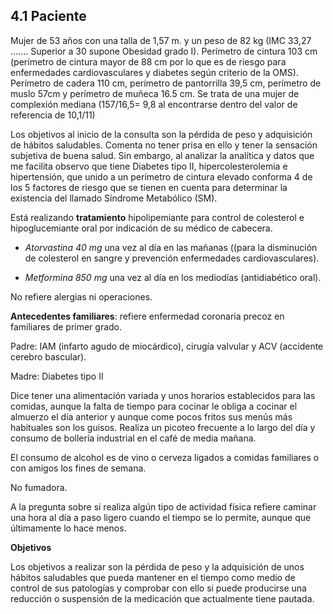 
## 4.1 Paciente

Mujer de 53 años con una talla de 1,57 m. y un peso de 82 kg (IMC 33,27 ….... Superior a 30 supone Obesidad grado I). Perímetro de cintura 103 cm (perímetro de cintura mayor de 88 cm por lo que es de riesgo para enfermedades cardiovasculares y diabetes según criterio de la OMS). Perímetro de cadera 110 cm, perímetro de pantorrilla 39,5 cm, perímetro de muslo 57cm y perímetro de muñeca 16.5 cm. Se trata de una mujer de complexión mediana (157/16,5= 9,8 al encontrarse dentro del valor de referencia de 10,1/11) 

Los objetivos al inicio de la consulta son la pérdida de peso y adquisición de hábitos saludables. Comenta no tener prisa en ello y tener la sensación subjetiva de buena salud. Sin embargo, al analizar la analítica y datos que me facilita observo que tiene Diabetes tipo II, hipercolesterolemia e hipertensión, que unido a un perímetro de cintura elevado conforma 4 de los 5 factores de riesgo que se tienen en cuenta para determinar la existencia del llamado Síndrome Metabólico (SM). 

Está realizando **tratamiento** hipolipemiante para control de colesterol e hipoglucemiante oral por indicación de su médico de cabecera. 

- *Atorvastina 40 mg* una vez al día en las mañanas ((para la disminución de colesterol en sangre y prevención enfermedades cardiovasculares). 

- *Metformina 850 mg* una vez al día en los mediodías (antidiabético oral). 

No refiere alergias ni operaciones. 

**Antecedentes familiares**: refiere enfermedad coronaria precoz en familiares de primer grado. 

Padre: IAM (infarto agudo de miocárdico), cirugía valvular y ACV (accidente cerebro bascular). 

Madre: Diabetes tipo II  

Dice tener una alimentación variada y unos horarios establecidos para las comidas, aunque la falta de tiempo para cocinar le obliga a cocinar el almuerzo el día anterior y aunque come pocos fritos sus menús más habituales son los guisos. Realiza un picoteo frecuente a lo largo del día y consumo de bollería industrial en el café de media mañana. 

 El consumo de alcohol es de vino o cerveza ligados a comidas familiares o con amigos los fines de semana. 

 No fumadora. 

A la pregunta sobre si realiza algún tipo de actividad física refiere caminar una hora al día a paso ligero cuando el tiempo se lo permite, aunque que últimamente lo hace menos. 

**Objetivos**

Los objetivos a realizar son la pérdida de peso y la adquisición de unos hábitos saludables que pueda mantener en el tiempo como medio de control de sus patologías y comprobar con ello si puede producirse una reducción o suspensión de la medicación que actualmente tiene pautada. 
